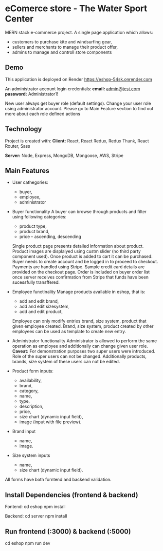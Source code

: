 # eComerce store -  The Water Sport Center
MERN stack e-commerce project. A single page application which allows:
- customers to purchase kite and windsurfing gear,
- sellers and merchants to manage their product offer,
- admins to manage and controll store components

## Demo
This application is deployed on Render https://eshop-54sk.onrender.com

An administrator account login credentials:
**email:** admin@test.com
**password:** Administrator1!

New user always get buyer role (default settings). Change your user role using administrator account.
Please go to Main Feature section to find out more about each role defined actions

## Technology
Project is created with:
**Client:** React, React Redux, Redux Thunk, React Router,  Sass

**Server:** Node, Express, MongoDB, Mongoose, AWS, Stripe

## Main Features
* User cathegories:
    * buyer,
    * employee,
    * administrator


 * Buyer functionality
    A buyer can browse through products and filter using following categories:
    * product type,
    * product brand,
    * price – ascending, descending

    Single product page presents detailed information about product. Product images are displalyed using custm slider (no third party component used).
    Once product is added to cart it can be purchased. Buyer needs to create account and be logged in to proceed to checkout.
    Payments are handled using Stripe. Sample credit card details are provided on the checkout page.
    Order is included on buyer order list once server receives confirmation from Stripe that funds have been sucessfully transffered.

* Employee functinality
Manage products available in eshop, that is:
    * add and edit brand,
    * add and edit sizesystem,
    * add and edit product,

    Employee can only modify entries brand, size system, product that given employee created.
    Brand, size system, product created by other employees can be used as template to create new entry.

* Administrator functionality
Administrator is allowed to perform the same operation as employee and additionally can change given user role.
**Caveat:** For demonstration purposes two super users were introduced. Role of the super users can not be changed. Additionally products, brands, size system of these users can not be edited.

* Product form inputs:
    * availability,
    * brand,
    * category,
    * name,
    * type,
    * description,
    * price,
    * size chart (dynamic input field),
    * image (input with file preview).

* Brand input
    * name,
    * image.

* Size system inputs
    * name,
    * size chart (dynamic input field).

All forms have both forntend and backend validation.

## Install Dependencies (frontend & backend)
Fontend:
cd eshop
npm install

Backend:
cd server
npm install

## Run frontend (:3000) & backend (:5000)
cd eshop
npm run dev